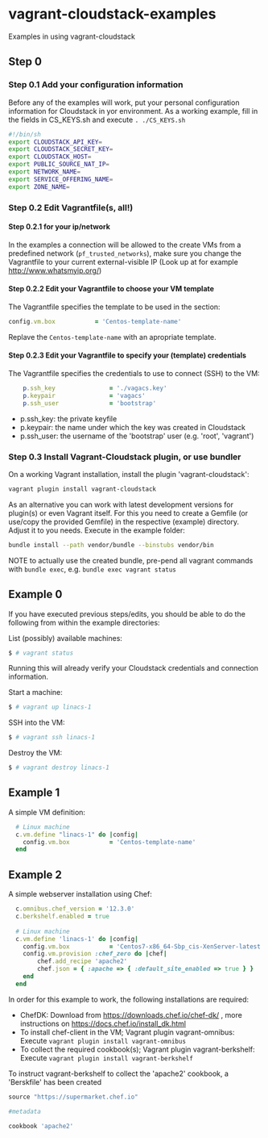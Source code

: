 # vagrant-cloudstack-examples
Examples in using vagrant-cloudstack

## Step 0

### Step 0.1 Add your configuration information
Before any of the examples will work, put your personal configuration information for Cloudstack in yor environment.
As a working example, fill in the fields in CS_KEYS.sh and execute `. ./CS_KEYS.sh`
```bash
#!/bin/sh
export CLOUDSTACK_API_KEY=
export CLOUDSTACK_SECRET_KEY=
export CLOUDSTACK_HOST=
export PUBLIC_SOURCE_NAT_IP=
export NETWORK_NAME=
export SERVICE_OFFERING_NAME=
export ZONE_NAME=
```

### Step 0.2 Edit Vagrantfile(s, all!)
#### Step 0.2.1 for your ip/network
In the examples a connection will be allowed to the create VMs from a predefined network (`pf_trusted_networks`), make sure you change the Vagrantfile to your current external-visible IP (Look up at for example http://www.whatsmyip.org/)

#### Step 0.2.2 Edit your Vagrantfile to choose your VM template
The Vagrantfile specifies the template to be used in the section:
```ruby
config.vm.box           = 'Centos-template-name'
```
Replave the `Centos-template-name` with an apropriate template.

#### Step 0.2.3 Edit your Vagrantfile to specify your (template) credentials
The Vagrantfile specifies the credentials to use to connect (SSH) to the VM:
```ruby
    p.ssh_key               = './vagacs.key'
    p.keypair               = 'vagacs'
    p.ssh_user              = 'bootstrap'
```
* p.ssh_key: the private keyfile
* p.keypair: the name under which the key was created in Cloudstack
* p.ssh_user: the username of the 'bootstrap' user (e.g. 'root', 'vagrant')

### Step 0.3 Install Vagrant-Cloudstack plugin, or use bundler

On a working Vagrant installation, install the plugin 'vagrant-cloudstack':
```bash
vagrant plugin install vagrant-cloudstack
```

As an alternative you can work with latest development versions for plugin(s) or even Vagrant itself.
For this you need to create a Gemfile (or use/copy the provided Gemfile) in the respective (example) directory. Adjust it to you needs.
Execute in the example folder:
```bash
bundle install --path vendor/bundle --binstubs vendor/bin
```
NOTE to actually use the created bundle, pre-pend all vagrant commands with `bundle exec`, e.g. `bundle exec vagrant status`


## Example 0
If you have executed previous steps/edits, you should be able to do the following from within the example directories:

List (possibly) available machines:
```bash
$ # vagrant status
```
Running this will already verify your Cloudstack credentials and connection information.

Start a machine:
```bash
$ # vagrant up linacs-1
```

SSH into the VM:
```bash
$ # vagrant ssh linacs-1
```

Destroy the VM:
```bash
$ # vagrant destroy linacs-1
```

## Example 1

A simple VM definition:
```ruby
  # Linux machine
  c.vm.define "linacs-1" do |config|
    config.vm.box           = 'Centos-template-name'
  end
```
## Example 2

A simple webserver installation using Chef:
```ruby
  c.omnibus.chef_version = '12.3.0'
  c.berkshelf.enabled = true
  
  # Linux machine
  c.vm.define 'linacs-1' do |config|
    config.vm.box           = 'Centos7-x86_64-Sbp_cis-XenServer-latest'
    config.vm.provision :chef_zero do |chef|
        chef.add_recipe 'apache2'
        chef.json = { :apache => { :default_site_enabled => true } }
    end
  end
```

In order for this example to work, the following installations are required:
* ChefDK: Download from https://downloads.chef.io/chef-dk/ , more instructions on https://docs.chef.io/install_dk.html
* To install chef-client in the VM; Vagrant plugin vagrant-omnibus: Execute `vagrant plugin install vagrant-omnibus`
* To collect the required cookbook(s); Vagrant plugin vagrant-berkshelf: Execute `vagrant plugin install vagrant-berkshelf`

To instruct vagrant-berkshelf to collect the 'apache2' cookbook, a 'Berskfile' has been created
```ruby
source "https://supermarket.chef.io"

#metadata

cookbook 'apache2'
```


